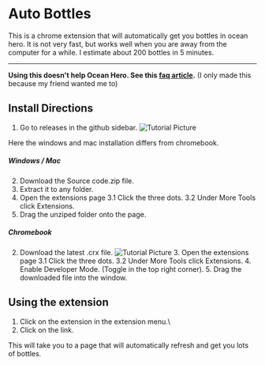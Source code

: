 # Auto Bottles

This is a chrome extension that will automatically get you bottles in ocean hero.
It is not very fast, but works well when you are away from the computer for a while.
I estimate about 200 bottles in 5 minutes.

---

**Using this doesn't help Ocean Hero. See this [faq article](https://oceanhero.zendesk.com/hc/en-us/articles/360012009979-Can-I-generate-searches-with-bots-or-do-many-random-manual-searches-).**
(I only made this because my friend wanted me to)

## Install Directions

1. Go to releases in the github sidebar.
   ![Tutorial Picture](https://www.calebherring.ga/assets/img/auto-bottles-releases.png)

Here the windows and mac installation differs from chromebook.

##### Windows / Mac

2. Download the Source code.zip file.
3. Extract it to any folder.
4. Open the extensions page
   3.1 Click the three dots.
   3.2 Under More Tools click Extensions.
5. Drag the unziped folder onto the page.

##### Chromebook 
2. Download the latest .crx file.
![Tutorial Picture](https://www.calebherring.ga/assets/img/auto-bottles-realse-files.png) 3. Open the extensions page
3.1 Click the three dots.
3.2 Under More Tools click Extensions. 4. Enable Developer Mode. (Toggle in the top right corner). 5. Drag the downloaded file into the window.

## Using the extension

1. Click on the extension in the extension menu.\
2. Click on the link.

This will take you to a page that will automatically refresh and get you lots of bottles.
